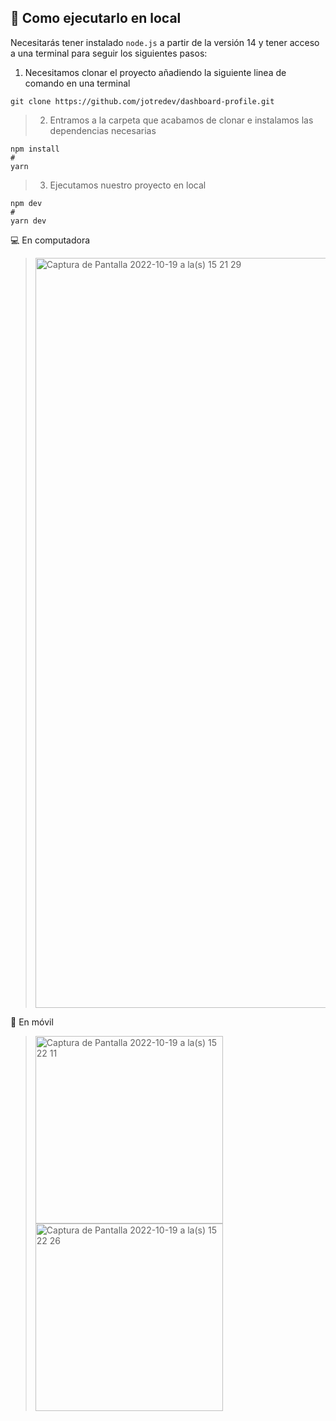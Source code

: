 ## 🚀 Como ejecutarlo en local

Necesitarás tener instalado `node.js` a partir de la versión 14 y tener acceso a una terminal para seguir los siguientes pasos:

>

1. Necesitamos clonar el proyecto añadiendo la siguiente linea de comando en una terminal

```
git clone https://github.com/jotredev/dashboard-profile.git
```

> 2. Entramos a la carpeta que acabamos de clonar e instalamos las dependencias necesarias

```
npm install
#
yarn
```

> 3. Ejecutamos nuestro proyecto en local

```
npm dev
#
yarn dev
```

💻 En computadora

> <img width="1200" alt="Captura de Pantalla 2022-10-19 a la(s) 15 21 29" src="https://user-images.githubusercontent.com/50961956/197305450-ba425677-0595-4937-8433-fbf1d3c12d67.png">


📱 En móvil

> <img width="300" alt="Captura de Pantalla 2022-10-19 a la(s) 15 22 11" src="https://user-images.githubusercontent.com/50961956/197305475-6edc4093-359b-4ac1-a711-9cae7e562962.png"> <img width="300" alt="Captura de Pantalla 2022-10-19 a la(s) 15 22 26" src="https://user-images.githubusercontent.com/50961956/197305489-31b9e154-5f09-4506-8c41-e3b69cf37fe2.png">


